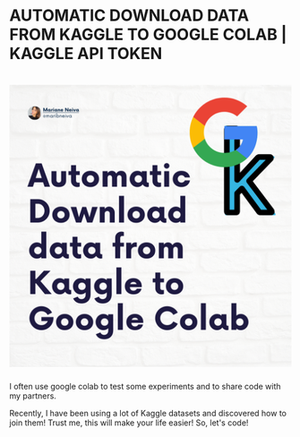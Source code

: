 # AUTOMATIC DOWNLOAD DATA FROM KAGGLE TO GOOGLE COLAB | KAGGLE API TOKEN

# [![Mariane Neiva](https://github.com/marianeneiva/kaggleAPIToken/blob/main/google0.png)](https://github.com/marianeneiva/kaggleAPIToken/blob/main/google0.png)
I often use google colab to test some experiments and to share code with my partners. 

Recently, I have been using a lot of Kaggle datasets and discovered how to join them! Trust me, this will make your life easier! So, let's code!
